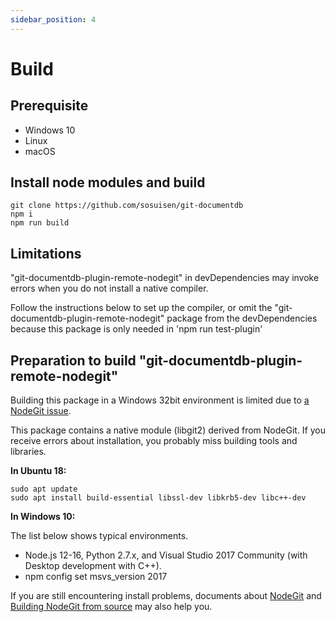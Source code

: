 ```yaml
---
sidebar_position: 4
---
```


# Build

## Prerequisite

- Windows 10
- Linux
- macOS

## Install node modules and build

```
git clone https://github.com/sosuisen/git-documentdb
npm i
npm run build
```

## Limitations

"git-documentdb-plugin-remote-nodegit" in devDependencies may invoke errors when you do not install a native compiler.

Follow the instructions below to set up the compiler, or omit the "git-documentdb-plugin-remote-nodegit" package from the devDependencies because this package is only needed in 'npm run test-plugin'

## Preparation to build "git-documentdb-plugin-remote-nodegit"

Building this package in a Windows 32bit environment is limited due to [a NodeGit issue](https://github.com/nodegit/nodegit/issues/1850).

This package contains a native module (libgit2) derived from NodeGit.
If you receive errors about installation, you probably miss building tools and libraries.

**In Ubuntu 18:**
```
sudo apt update
sudo apt install build-essential libssl-dev libkrb5-dev libc++-dev 
```

**In Windows 10:**

The list below shows typical environments.
- Node.js 12-16, Python 2.7.x, and Visual Studio 2017 Community (with Desktop development with C++).
- npm config set msvs_version 2017

If you are still encountering install problems, documents about [NodeGit](https://github.com/nodegit/nodegit#getting-started) and [Building NodeGit from source](https://www.nodegit.org/guides/install/from-source/) may also help you.
